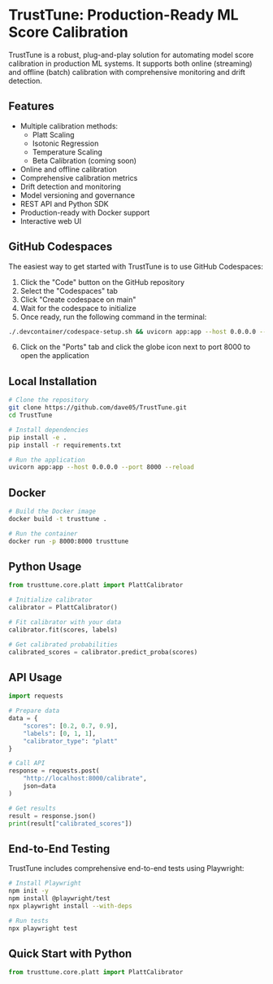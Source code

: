 # TrustTune: Production-Ready ML Score Calibration

TrustTune is a robust, plug-and-play solution for automating model score calibration in production ML systems. It supports both online (streaming) and offline (batch) calibration with comprehensive monitoring and drift detection.

## Features

- Multiple calibration methods:
  - Platt Scaling
  - Isotonic Regression
  - Temperature Scaling
  - Beta Calibration (coming soon)
- Online and offline calibration
- Comprehensive calibration metrics
- Drift detection and monitoring
- Model versioning and governance
- REST API and Python SDK
- Production-ready with Docker support
- Interactive web UI

## GitHub Codespaces

The easiest way to get started with TrustTune is to use GitHub Codespaces:

1. Click the "Code" button on the GitHub repository
2. Select the "Codespaces" tab
3. Click "Create codespace on main"
4. Wait for the codespace to initialize
5. Once ready, run the following command in the terminal:

```bash
./.devcontainer/codespace-setup.sh && uvicorn app:app --host 0.0.0.0 --port 8000 --reload
```

6. Click on the "Ports" tab and click the globe icon next to port 8000 to open the application

## Local Installation

```bash
# Clone the repository
git clone https://github.com/dave05/TrustTune.git
cd TrustTune

# Install dependencies
pip install -e .
pip install -r requirements.txt

# Run the application
uvicorn app:app --host 0.0.0.0 --port 8000 --reload
```

## Docker

```bash
# Build the Docker image
docker build -t trusttune .

# Run the container
docker run -p 8000:8000 trusttune
```

## Python Usage

```python
from trusttune.core.platt import PlattCalibrator

# Initialize calibrator
calibrator = PlattCalibrator()

# Fit calibrator with your data
calibrator.fit(scores, labels)

# Get calibrated probabilities
calibrated_scores = calibrator.predict_proba(scores)
```

## API Usage

```python
import requests

# Prepare data
data = {
    "scores": [0.2, 0.7, 0.9],
    "labels": [0, 1, 1],
    "calibrator_type": "platt"
}

# Call API
response = requests.post(
    "http://localhost:8000/calibrate",
    json=data
)

# Get results
result = response.json()
print(result["calibrated_scores"])
```

## End-to-End Testing

TrustTune includes comprehensive end-to-end tests using Playwright:

```bash
# Install Playwright
npm init -y
npm install @playwright/test
npx playwright install --with-deps

# Run tests
npx playwright test
```

## Quick Start with Python

```python
from trusttune.core.platt import PlattCalibrator